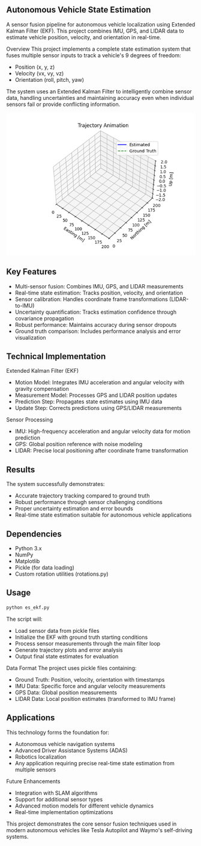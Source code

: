 ## Autonomous Vehicle State Estimation
A sensor fusion pipeline for autonomous vehicle localization using Extended Kalman Filter (EKF). This project combines IMU, GPS, and LIDAR data to estimate vehicle position, velocity, and orientation in real-time.

Overview
This project implements a complete state estimation system that fuses multiple sensor inputs to track a vehicle's 9 degrees of freedom:

- Position (x, y, z)
- Velocity (vx, vy, vz)
- Orientation (roll, pitch, yaw)

The system uses an Extended Kalman Filter to intelligently combine sensor data, handling uncertainties and maintaining accuracy even when individual sensors fail or provide conflicting information.

![animation](trajectory_animation.gif)
## Key Features

- Multi-sensor fusion: Combines IMU, GPS, and LIDAR measurements
- Real-time state estimation: Tracks position, velocity, and orientation
- Sensor calibration: Handles coordinate frame transformations (LIDAR-to-IMU)
- Uncertainty quantification: Tracks estimation confidence through covariance propagation
- Robust performance: Maintains accuracy during sensor dropouts
- Ground truth comparison: Includes performance analysis and error visualization

## Technical Implementation
Extended Kalman Filter (EKF)

- Motion Model: Integrates IMU acceleration and angular velocity with gravity compensation
- Measurement Model: Processes GPS and LIDAR position updates
- Prediction Step: Propagates state estimates using IMU data
- Update Step: Corrects predictions using GPS/LIDAR measurements

Sensor Processing

- IMU: High-frequency acceleration and angular velocity data for motion prediction
- GPS: Global position reference with noise modeling
- LIDAR: Precise local positioning after coordinate frame transformation

## Results
The system successfully demonstrates:

- Accurate trajectory tracking compared to ground truth
- Robust performance through sensor challenging conditions
- Proper uncertainty estimation and error bounds
- Real-time state estimation suitable for autonomous vehicle applications

## Dependencies

- Python 3.x
- NumPy
- Matplotlib
- Pickle (for data loading)
- Custom rotation utilities (rotations.py)

## Usage
```python
python es_ekf.py
```
The script will:

- Load sensor data from pickle files
- Initialize the EKF with ground truth starting conditions
- Process sensor measurements through the main filter loop
- Generate trajectory plots and error analysis
- Output final state estimates for evaluation

Data Format
The project uses pickle files containing:

- Ground Truth: Position, velocity, orientation with timestamps
- IMU Data: Specific force and angular velocity measurements
- GPS Data: Global position measurements
- LIDAR Data: Local position estimates (transformed to IMU frame)

## Applications
This technology forms the foundation for:

- Autonomous vehicle navigation systems
- Advanced Driver Assistance Systems (ADAS)
- Robotics localization
- Any application requiring precise real-time state estimation from multiple sensors

Future Enhancements

- Integration with SLAM algorithms
- Support for additional sensor types
- Advanced motion models for different vehicle dynamics
- Real-time implementation optimizations


This project demonstrates the core sensor fusion techniques used in modern autonomous vehicles like Tesla Autopilot and Waymo's self-driving systems.
